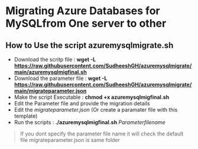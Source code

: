 # Migrating Azure Databases for MySQLfrom One server to other

## How to Use the script azuremysqlmigrate.sh

* Download the scritp file  : **wget -L https://raw.githubusercontent.com/SudheeshGH/azuremysqlmigrate/main/azuremysqlmigfinal.sh**
* Download the parameter file : **wget -L https://raw.githubusercontent.com/SudheeshGH/azuremysqlmigrate/main/migrateparameter.json**
* Make the script Executable : **chmod +x azuremysqlmigfinal.sh**
* Edit the Parameter file and provide the migration details 
* Edit the *migrateparameter.json*  (Or create a paramater file with this template)
* Run the scripts : **./azuremysqlmigfinal.sh** *Parameterfilename*
> If you dont specify the parameter file name it will check the default file migrateparameter.json is same folder
